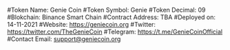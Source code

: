 #Token Name: Genie Coin
#Token Symbol: Genie
#Token Decimal: 09
#Blokchain: Binance Smart Chain
#Contract Address: TBA
#Deployed on: 14-11-2021
#Website: https://geniecoin.org
#Twitter: https://twitter.com/TheGenieCoin
#Telegram: https://t.me/GenieCoinOfficial
#Contact Email: support@geniecoin.org
